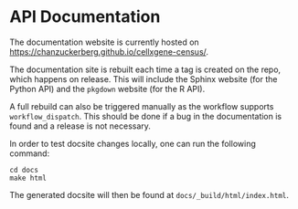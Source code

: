 # API Documentation

The documentation website is currently hosted on https://chanzuckerberg.github.io/cellxgene-census/.

The documentation site is rebuilt each time a tag is created on the repo, which happens on release. This will include the Sphinx website (for the Python API) and the `pkgdown` website (for the R API).

A full rebuild can also be triggered manually as the workflow supports `workflow_dispatch`. This should be done if a bug in the documentation is found and a release is not necessary.

In order to test docsite changes locally, one can run the following command:

```
cd docs
make html
```

The generated docsite will then be found at `docs/_build/html/index.html`.
